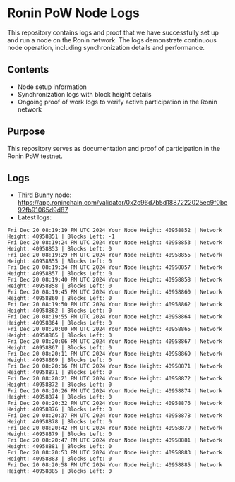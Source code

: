 # Ronin PoW Node Logs

This repository contains logs and proof that we have successfully set up and run a node on the Ronin network. The logs demonstrate continuous node operation, including synchronization details and performance.

## Contents

- Node setup information
- Synchronization logs with block height details
- Ongoing proof of work logs to verify active participation in the Ronin network

## Purpose

This repository serves as documentation and proof of participation in the Ronin PoW testnet.

## Logs

- [Third Bunny](https://thirdbunny.xyz/) node: https://app.roninchain.com/validator/0x2c96d7b5d1887222025ec9f0be92fb91065d9d87
- Latest logs:
```
Fri Dec 20 08:19:19 PM UTC 2024 Your Node Height: 40958852 | Network Height: 40958851 | Blocks Left: -1
Fri Dec 20 08:19:24 PM UTC 2024 Your Node Height: 40958853 | Network Height: 40958853 | Blocks Left: 0
Fri Dec 20 08:19:29 PM UTC 2024 Your Node Height: 40958855 | Network Height: 40958855 | Blocks Left: 0
Fri Dec 20 08:19:34 PM UTC 2024 Your Node Height: 40958857 | Network Height: 40958857 | Blocks Left: 0
Fri Dec 20 08:19:40 PM UTC 2024 Your Node Height: 40958858 | Network Height: 40958858 | Blocks Left: 0
Fri Dec 20 08:19:45 PM UTC 2024 Your Node Height: 40958860 | Network Height: 40958860 | Blocks Left: 0
Fri Dec 20 08:19:50 PM UTC 2024 Your Node Height: 40958862 | Network Height: 40958862 | Blocks Left: 0
Fri Dec 20 08:19:55 PM UTC 2024 Your Node Height: 40958864 | Network Height: 40958864 | Blocks Left: 0
Fri Dec 20 08:20:00 PM UTC 2024 Your Node Height: 40958865 | Network Height: 40958865 | Blocks Left: 0
Fri Dec 20 08:20:06 PM UTC 2024 Your Node Height: 40958867 | Network Height: 40958867 | Blocks Left: 0
Fri Dec 20 08:20:11 PM UTC 2024 Your Node Height: 40958869 | Network Height: 40958869 | Blocks Left: 0
Fri Dec 20 08:20:16 PM UTC 2024 Your Node Height: 40958871 | Network Height: 40958871 | Blocks Left: 0
Fri Dec 20 08:20:21 PM UTC 2024 Your Node Height: 40958872 | Network Height: 40958872 | Blocks Left: 0
Fri Dec 20 08:20:26 PM UTC 2024 Your Node Height: 40958874 | Network Height: 40958874 | Blocks Left: 0
Fri Dec 20 08:20:32 PM UTC 2024 Your Node Height: 40958876 | Network Height: 40958876 | Blocks Left: 0
Fri Dec 20 08:20:37 PM UTC 2024 Your Node Height: 40958878 | Network Height: 40958878 | Blocks Left: 0
Fri Dec 20 08:20:42 PM UTC 2024 Your Node Height: 40958879 | Network Height: 40958879 | Blocks Left: 0
Fri Dec 20 08:20:47 PM UTC 2024 Your Node Height: 40958881 | Network Height: 40958881 | Blocks Left: 0
Fri Dec 20 08:20:53 PM UTC 2024 Your Node Height: 40958883 | Network Height: 40958883 | Blocks Left: 0
Fri Dec 20 08:20:58 PM UTC 2024 Your Node Height: 40958885 | Network Height: 40958885 | Blocks Left: 0
```
